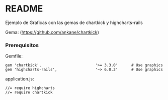 # README

Ejemplo de Graficas con las gemas de chartkick y highcharts-rails


Gema:
(https://github.com/ankane/chartkick)


### Prerequisitos

Gemfile:

```
gem 'chartkick',                        '>= 3.3.0'      # Use graphics
gem 'highcharts-rails',                 '~> 6.0.3'      # Use graphics
```

application.js:
```
//= require highcharts
//= require chartkick
```


